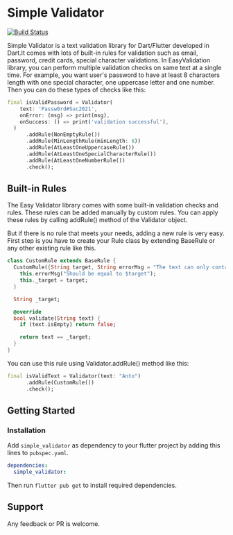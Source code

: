 # Simple Validator

[![Build Status](https://travis-ci.com/murilosandiego/simple-validator.svg?branch=main)](https://travis-ci.com/murilosandiego/simple-validator)

Simple Validator is a text validation library for Dart/Flutter developed in Dart.It comes with lots of built-in rules for validation such as email, password, credit cards, special character validations.
In EasyValidation library, you can perform multiple validation checks on same text at a single time. For example, you want user's password to have at least 8 characters length with one special character, one uppercase letter and one number. Then you can do these types of checks like this:

```dart
final isValidPassword = Validator(
    text: 'Passw0rd#Suc2021',
    onError: (msg) => print(msg),
    onSuccess: () => print('validation successful'),
  )
      .addRule(NonEmptyRule())
      .addRule(MinLengthRule(minLength: 8))
      .addRule(AtLeastOneUppercaseRule())
      .addRule(AtLeastOneSpecialCharacterRule())
      .addRule(AtLeastOneNumberRule())
      .check();
```

## Built-in Rules

The Easy Validator library comes with some built-in validation checks and rules. These rules can be added manually by custom rules.
You can apply these rules by calling addRule() method of the Validator object.

But if there is no rule that meets your needs, adding a new rule is very easy.
First step is you have to create your Rule class by extending BaseRule or any other existing rule like this.

```dart
class CustomRule extends BaseRule {
  CustomRule({String target, String errorMsg = "The text can only contain the word Antonio"}) {
    this.errorMsg("Should be equal to $target");
    this._target = target;
  }

  String _target;

  @override
  bool validate(String text) {
    if (text.isEmpty) return false;

    return text == _target;
  }
}
```

You can use this rule using Validator.addRule() method like this:

```dart
final isValidText = Validator(text: "Anto")
      .addRule(CustomRule())
      .check();
```

## Getting Started

### Installation

Add `simple_validator` as dependency to your flutter project by adding this lines to `pubspec.yaml`.

```yaml
dependencies:
  simple_validator:
```

Then run `flutter pub get` to install required dependencies.

## Support

Any feedback or PR is welcome.
